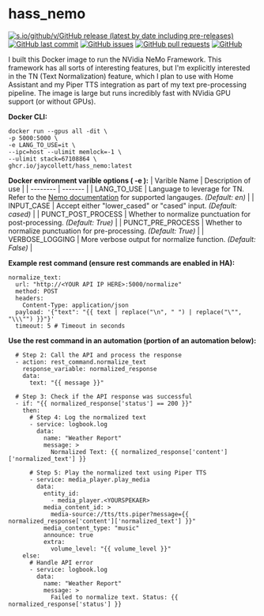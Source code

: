 

  
# hass_nemo
[![s.io/github/v/GitHub release (latest by date including pre-releases)](https://img.shields.io/github/v/release/jaycollett/hass_nemo?include_prereleases)](https://img.shields.io/github/v/release/jaycollett/hass_nemo?include_prereleases)
[![GitHub last commit](https://img.shields.io/github/last-commit/jaycollett/hass_nemo)](https://img.shields.io/github/last-commit/jaycollett/hass_nemo)
[![GitHub issues](https://img.shields.io/github/issues-raw/jaycollett/hass_nemo)](https://img.shields.io/github/issues-raw/jaycollett/hass_nemo)
[![GitHub pull requests](https://img.shields.io/github/issues-pr/jaycollett/hass_nemo)](https://img.shields.io/github/issues-pr/jaycollett/hass_nemo)
[![GitHub](https://img.shields.io/github/license/jaycollett/hass_nemo)](https://img.shields.io/github/license/jaycollett/hass_nemo)

  

I built this Docker image to run the NVidia NeMo Framework. This framework has all sorts of interesting features, but I'm explicitly interested in the TN (Text Normalization) feature, which I plan to use with Home Assistant and my Piper TTS integration as part of my text pre-processing pipeline. The image is large but runs incredibly fast with NVidia GPU support (or without GPUs).

  

**Docker CLI:**

    docker run --gpus all -dit \
    -p 5000:5000 \
    -e LANG_TO_USE=it \
    --ipc=host --ulimit memlock=-1 \
    --ulimit stack=67108864 \
    ghcr.io/jaycollett/hass_nemo:latest


**Docker environment varible options ( -e ):**
| Varible Name    | Description of use |
| -------- | ------- |
| LANG_TO_USE  | Language to leverage for TN. Refer to the [Nemo documentation](https://docs.nvidia.com/nemo-framework/user-guide/latest/nemotoolkit/nlp/text_normalization/wfst/wfst_text_normalization.html) for supported langauges. *(Default: en)*  |
| INPUT_CASE | Accept either "lower_cased" or "cased" input. *(Default: cased)*     |
| PUNCT_POST_PROCESS    | Whether to normalize punctuation for post-processing. *(Default: True)*    |
| PUNCT_PRE_PROCESS    | Whether to normalize punctuation for pre-processing. *(Default: True)*    |
| VERBOSE_LOGGING    | More verbose output for normalize function. *(Default: False)*    |

**Example rest command (ensure rest commands are enabled in HA):**

    normalize_text:
      url: "http://<YOUR API IP HERE>:5000/normalize"
      method: POST
      headers:
        Content-Type: application/json
      payload: '{"text": "{{ text | replace("\n", " ") | replace("\"", "\\\"") }}"}'
      timeout: 5 # Timeout in seconds

**Use the rest command in an automation (portion of an automation below):**

      # Step 2: Call the API and process the response
      - action: rest_command.normalize_text
        response_variable: normalized_response
        data:
          text: "{{ message }}"
    
      # Step 3: Check if the API response was successful
      - if: "{{ normalized_response['status'] == 200 }}"
        then:
          # Step 4: Log the normalized text
          - service: logbook.log
            data:
              name: "Weather Report"
              message: >
                Normalized Text: {{ normalized_response['content']['normalized_text'] }}
    
          # Step 5: Play the normalized text using Piper TTS
          - service: media_player.play_media
            data:
              entity_id:
                - media_player.<YOURSPEKAER>
              media_content_id: >
                media-source://tts/tts.piper?message={{ normalized_response['content']['normalized_text'] }}"
              media_content_type: "music"
              announce: true
              extra:
                volume_level: "{{ volume_level }}"
        else:
          # Handle API error
          - service: logbook.log
            data:
              name: "Weather Report"
              message: >
                Failed to normalize text. Status: {{ normalized_response['status'] }}
